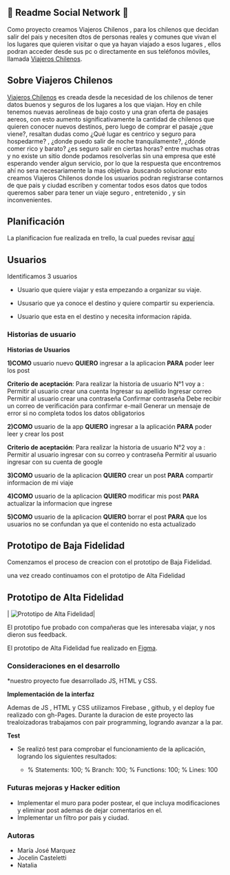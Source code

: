
##  🚀 Readme Social Network 🚀
Como proyecto creamos Viajeros Chilenos , para los chilenos que decidan salir del pais y necesiten dtos de personas reales y comunes que vivan el los lugares que quieren visitar o que ya hayan viajado a esos lugares  , ellos podran acceder desde sus pc o  directamente en sus teléfonos móviles, llamada [Viajeros Chilenos](https://). 

## Sobre Viajeros Chilenos 
[Viajeros Chilenos](https:) es creada desde la necesidad de los chilenos de tener datos buenos y seguros de los lugares a los que viajan.
Hoy en chile tenemos nuevas aerolineas de bajo costo y una gran oferta de pasajes aereos, con esto aumento significativamente la cantidad de chilenos que quieren conocer nuevos destinos, pero luego de comprar el pasaje ¿que viene?,  resaltan dudas como ¿Qué lugar es centrico y seguro para hospedarme? , ¿donde puedo salir de noche tranquilamente?, ¿dónde comer rico y barato? ¿es seguro salir en ciertas horas? entre muchas otras y no existe un sitio donde podamos resolverlas sin una empresa que esté esperando vender algun servicio, por lo que la respuesta que encontremos ahí no sera necesariamente la mas objetiva .buscando solucionar esto creamos Viajeros Chilenos donde los usuarios podran registrarse contarnos de que pais y ciudad escriben y comentar todos esos datos que todos queremos saber para tener un viaje seguro , entretenido , y sin inconvenientes.

## Planificación 

La planificacion fue realizada en trello, la cual puedes revisar [aquí]()

## Usuarios 

Identificamos 3 usuarios

- Usuario que quiere viajar y esta empezando a organizar su viaje.

- Ususario que ya conoce el destino y quiere compartir su experiencia.

- Usuario que esta en el destino y necesita informacion rápida.

### Historias de usuario


**Historias de Usuarios**


**1)COMO** usuario nuevo **QUIERO** ingresar a la aplicacion **PARA** poder leer los post

**Criterio de aceptación**: 
Para realizar la historia de usuario N°1 voy a :
Permitir al usuario crear una cuenta
Ingresar su apellido
Ingresar correo
Permitir al usuario crear una contraseña
Confirmar contraseña
Debe recibir un correo de verificación para confirmar e-mail
Generar un mensaje de error si no completa todos los datos obligatorios
	

**2)COMO** usuario de la app **QUIERO** ingresar a la aplicación **PARA** poder leer y crear los post

**Criterio de aceptación**: Para realizar la historia de usuario N°2 voy a :
Permitir al usuario ingresar con su correo y contraseña
Permitir al usuario ingresar con su cuenta de google


**3)COMO** usuario de la aplicacion **QUIERO** crear un post **PARA** compartir informacion de mi viaje

**4)COMO** usuario de la aplicacion **QUIERO** modificar mis post **PARA** actualizar la informacion que ingrese

**5)COMO** usuario de la aplicacion **QUIERO** borrar el post **PARA** que los usuarios no se confundan ya que el contenido no esta actualizado 



## Prototipo de Baja Fidelidad

Comenzamos el proceso de creacion con el prototipo de Baja Fidelidad.

una vez creado continuamos con el prototipo de Alta Fidelidad

## Prototipo de Alta Fidelidad

|  ![Prototipo de Alta Fidelidad](https://i.postimg.cc/Fznj5Hd8/bajo-construcci-n-muchacha-de-funcionamiento-18266877.jpg)| 

El prototipo fue probado con compañeras que les interesaba viajar, y nos dieron sus feedback.

El prototipo de Alta Fidelidad fue realizado en [Figma](https://www.figma.com/file/DKqea9KcqfXe28pvD5fZPM4G/Red-Social?node-id=0%3A1).

### Consideraciones en el desarrollo 

*nuestro proyecto fue desarrollado JS, HTML y CSS.

**Implementación de la interfaz**

Ademas de JS , HTML y CSS utilizamos Firebase , github, y el deploy fue realizado con gh-Pages.
Durante la duracion de este proyecto las trealoizadoras trabajamos con pair programming, logrando avanzar a la par.


**Test**

* Se realizó test para comprobar el funcionamiento de la aplicación, logrando los siguientes resultados: 

    - % Statements: 100; % Branch: 100; % Functions: 100; % Lines: 100
   

### Futuras mejoras  y Hacker edition

* Implementar el muro para poder postear, el que incluya modificaciones y eliminar post ademas de dejar comentarios en el.
* Implementar un filtro por pais y ciudad.


### Autoras 

* María José Marquez
* Jocelin Casteletti
* Natalia 




